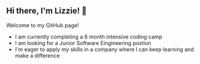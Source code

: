 ## Hi there, I'm Lizzie! 👋 

Welcome to my GitHub page! 

* I am currently completing a 6 month intensive coding camp
* I am looking for a Junior Software Eingineering postion
* I'm eager to apply my skills in a company where I can keep learning and make a difference


